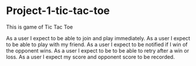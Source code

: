 # Project-1-tic-tac-toe
This is game of Tic Tac Toe


As a user I expect to be able to join and play immediately.
As a user I expect to be able to play with my friend.
As a user I expect to be notified if I win of the opponent wins.
As a user I expect to be to be able to retry after a win or loss.
As a user I expect my score and opponent score to be recorded.